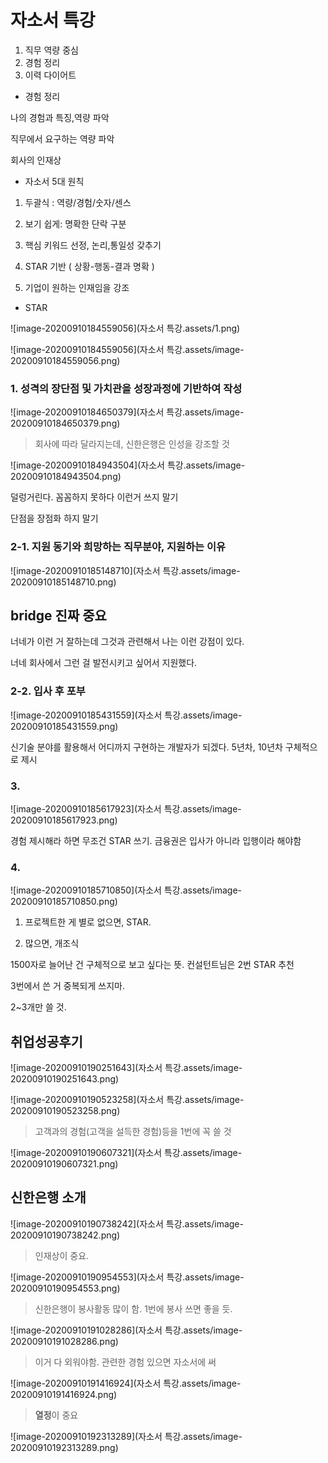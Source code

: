 # 자소서 특강

1. 직무 역량 중심
2. 경험 정리
3. 이력 다이어트



- 경험 정리

나의 경험과 특징,역량 파악

직무에서 요구하는 역량 파악

회사의 인재상



- 자소서 5대 원칙

1) 두괄식 : 역량/경험/숫자/센스

2) 보기 쉽게: 명확한 단락 구분

3) 핵심 키워드 선정, 논리,통일성 갖추기

4) STAR 기반 ( 상황-행동-결과 명확 )

5) 기업이 원하는 인재임을 강조



- STAR

![image-20200910184559056](자소서 특강.assets/1.png)



![image-20200910184559056](자소서 특강.assets/image-20200910184559056.png)



### 1. 성격의 장단점 및 가치관을 성장과정에 기반하여 작성

![image-20200910184650379](자소서 특강.assets/image-20200910184650379.png)

>  회사에 따라 달라지는데, 신한은행은 인성을 강조할 것

![image-20200910184943504](자소서 특강.assets/image-20200910184943504.png)

덜렁거린다. 꼼꼼하지 못하다 이런거 쓰지 말기

단점을 장점화 하지 말기

### 2-1. 지원 동기와 희망하는 직무분야, 지원하는 이유

![image-20200910185148710](자소서 특강.assets/image-20200910185148710.png)

## bridge 진짜 중요

너네가 이런 거 잘하는데 그것과 관련해서 나는 이런 강점이 있다.

너네 회사에서 그런 걸 발전시키고 싶어서 지원했다.



### 2-2. 입사 후 포부

![image-20200910185431559](자소서 특강.assets/image-20200910185431559.png)

신기술 분야를 활용해서 어디까지 구현하는 개발자가 되겠다. 5년차, 10년차 구체적으로 제시



### 3.

![image-20200910185617923](자소서 특강.assets/image-20200910185617923.png)

경험 제시해라 하면 무조건 STAR 쓰기. 금융권은 입사가 아니라 입행이라 해야함



### 4.

![image-20200910185710850](자소서 특강.assets/image-20200910185710850.png)

1) 프로젝트한 게 별로 없으면, STAR.

2) 많으면, 개조식

1500자로 늘어난 건 구체적으로 보고 싶다는 뜻. 컨설턴트님은 2번 STAR 추천

3번에서 쓴 거 중복되게 쓰지마.

2~3개만 쓸 것.



## 취업성공후기



![image-20200910190251643](자소서 특강.assets/image-20200910190251643.png)



![image-20200910190523258](자소서 특강.assets/image-20200910190523258.png)



> 고객과의 경험(고객을 설득한 경험)등을 1번에 꼭 쓸 것



![image-20200910190607321](자소서 특강.assets/image-20200910190607321.png)

## 신한은행 소개



![image-20200910190738242](자소서 특강.assets/image-20200910190738242.png)



>  인재상이 중요. 



![image-20200910190954553](자소서 특강.assets/image-20200910190954553.png)

> 신한은행이 봉사활동 많이 함. 1번에 봉사 쓰면 좋을 듯.



![image-20200910191028286](자소서 특강.assets/image-20200910191028286.png)

> 이거 다 외워야함. 관련한 경험 있으면 자소서에 써



![image-20200910191416924](자소서 특강.assets/image-20200910191416924.png)

> **열정**이 중요



![image-20200910192313289](자소서 특강.assets/image-20200910192313289.png)
